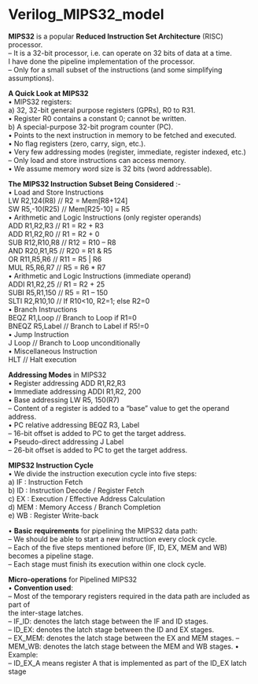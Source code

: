 # Verilog_MIPS32_model

**MIPS32** is a	popular	**Reduced	Instruction	Set	Architecture**	(RISC)	processor.  
– It	is	a	32-bit	processor,	i.e.	can	operate	on	32	bits	of	data	at	a	time.  
I have done the pipeline	implementation	of	the	processor.  
– Only	for	a	small	subset	of	the	instructions	(and	some	simplifying	assumptions).  



**A	Quick	Look	at	MIPS32**	
• MIPS32	registers:  	
a) 32,	32-bit	general	purpose	registers	(GPRs),	R0	to	R31.  	
• Register	R0	contains	a	constant	0;	cannot	be	written.  	
b) A	special-purpose	32-bit	program	counter	(PC).  	
• Points	to	the	next	instruction	in	memory	to	be	fetched	and	executed.  	
• No	flag	registers	(zero,	carry,	sign,	etc.).  	
• Very	few	addressing	modes	(register,	immediate,	register	indexed,	etc.)  	
– Only	load	and	store	instructions	can	access	memory.  	
• We	assume	memory	word	size	is	32	bits	(word	addressable).  


**The	MIPS32	Instruction	Subset	Being	Considered** :-  
• Load	and	Store	Instructions  	
LW R2,124(R8) // R2 = Mem[R8+124]   
SW R5,-10(R25) // Mem[R25-10] = R5   
• Arithmetic	and	Logic	Instructions	(only	register	operands)  	
ADD R1,R2,R3 // R1 = R2 + R3   
ADD R1,R2,R0 // R1 = R2 + 0   
SUB R12,R10,R8 // R12 = R10 – R8   
AND R20,R1,R5 // R20 = R1 & R5   
OR R11,R5,R6 // R11 = R5 | R6   
MUL R5,R6,R7 // R5 = R6 * R7  
• Arithmetic	and	Logic	Instructions	(immediate	operand)  	
ADDI R1,R2,25 // R1 = R2 + 25   
SUBI R5,R1,150 // R5 = R1 – 150   
SLTI R2,R10,10 // If R10<10, R2=1; else R2=0   
• Branch	Instructions  	
BEQZ R1,Loop // Branch to Loop if R1=0   
BNEQZ R5,Label // Branch to Label if R5!=0   
• Jump	Instruction  	
J Loop // Branch to Loop unconditionally   
• Miscellaneous	Instruction  	
HLT // Halt execution  


**Addressing	Modes**	in	MIPS32  	
• Register	addressing ADD R1,R2,R3  	
• Immediate	addressing ADDI R1,R2,	200  	
• Base	addressing LW R5,	150(R7)  	
– Content	of	a	register	is	added	to	a	“base”	value	to	get	the	operand	address.  	
• PC	relative	addressing BEQZ R3,	Label  	
– 16-bit	offset	is	added	to	PC	to	get	the	target	address.  	
• Pseudo-direct	addressing J Label  	
– 26-bit	offset	is	added	to	PC	to	get	the	target	address.  	


**MIPS32	Instruction	Cycle**  	
• We	divide	the	instruction	execution	cycle	into	five	steps:  	
a) IF	 :	Instruction	Fetch  	
b) ID	 :	Instruction	Decode	/	Register	Fetch  	
c) EX	 :	Execution	/	Effective	Address	Calculation  	
d) MEM	 :	Memory	Access	/	Branch	Completion  	
e) WB	 :	Register	Write-back  	


• **Basic	requirements**	for	pipelining	the	MIPS32	data	path:  	
– We	should	be	able	to	start	a	new	instruction	every	clock	cycle.  	
– Each	of	the	five	steps	mentioned	before	(IF,	ID,	EX,	MEM	and	WB)  	
becomes	a	pipeline	stage.  	
– Each	stage	must	finish	its	execution	within	one	clock	cycle.  	



**Micro-operations**	for	Pipelined	MIPS32  	
• **Convention	used**:  	
– Most	of	the	temporary	registers	required	in	the	data	path	are	included	as	part	of  	
the	inter-stage	latches.  	
– IF_ID:	denotes	the	latch	stage	between	the	IF	and	ID	stages.  	
– ID_EX:	denotes	the	latch	stage	between	the	ID	and	EX	stages.  	
– EX_MEM:	denotes	the	latch	stage	between	the	EX	and	MEM	stages.	
– MEM_WB:	denotes	the	latch	stage	between	the	MEM	and	WB	stages.	
• Example:	
– ID_EX_A	means	register	A	that	is	implemented	as	part	of	the	ID_EX	latch	stage

